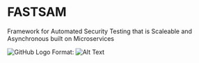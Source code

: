 # FASTSAM
Framework for Automated Security Testing that is Scaleable and Asynchronous built on Microservices 

![GitHub Logo](/images/Architecture.png)
Format: ![Alt Text](url)